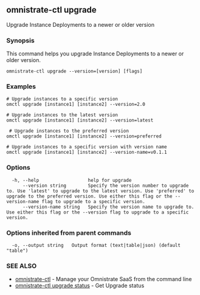 ## omnistrate-ctl upgrade

Upgrade Instance Deployments to a newer or older version

### Synopsis

This command helps you upgrade Instance Deployments to a newer or older version.

```
omnistrate-ctl upgrade --version=[version] [flags]
```

### Examples

```
# Upgrade instances to a specific version
omctl upgrade [instance1] [instance2] --version=2.0

# Upgrade instances to the latest version
omctl upgrade [instance1] [instance2] --version=latest

 # Upgrade instances to the preferred version
omctl upgrade [instance1] [instance2] --version=preferred

# Upgrade instances to a specific version with version name
omctl upgrade [instance1] [instance2] --version-name=v0.1.1
```

### Options

```
  -h, --help                  help for upgrade
      --version string        Specify the version number to upgrade to. Use 'latest' to upgrade to the latest version. Use 'preferred' to upgrade to the preferred version. Use either this flag or the --version-name flag to upgrade to a specific version.
      --version-name string   Specify the version name to upgrade to. Use either this flag or the --version flag to upgrade to a specific version.
```

### Options inherited from parent commands

```
  -o, --output string   Output format (text|table|json) (default "table")
```

### SEE ALSO

* [omnistrate-ctl](omnistrate-ctl.md)	 - Manage your Omnistrate SaaS from the command line
* [omnistrate-ctl upgrade status](omnistrate-ctl_upgrade_status.md)	 - Get Upgrade status

